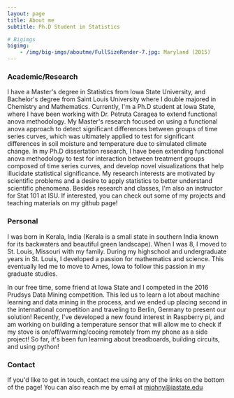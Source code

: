 ```yaml
---
layout: page
title: About me
subtitle: Ph.D Student in Statistics 

# Bigimgs 
bigimg: 
    - /img/big-imgs/aboutme/FullSizeRender-7.jpg: Maryland (2015)
---
```


### Academic/Research 

I have a Master's degree in Statistics from Iowa State University, and Bachelor's degree from Saint Louis University where I double majored in Chemistry and Mathematics. Currently, I'm a Ph.D student at Iowa State, where I have been working with Dr. Petruta Caragea to extend functional anova methodology. My Master's research focused on using a functional anova approach to detect significant differences between groups of time series curves, which was ultimately applied to test for significant differences in soil moisture and temperature due to simulated climate change. In my Ph.D dissertation research, I have been extending functional anova methodology to test for interaction between treatment groups composed of time series curves, and develop novel visualizations that help illucidate statistical significance. My research interests are motivated by scientific problems and a desire to apply statistics to better understand scientific phenomena. Besides research and classes, I'm also an instructor for Stat 101 at ISU. If interested, you can check out some of my projects and teaching materials on my github page!  

### Personal

I was born in Kerala, India (Kerala is a small state in southern India known for its backwaters and beautiful green landscape). When I was 8, I moved to St. Louis, Missouri with my family. During my highschool and undergraduate years in St. Louis, I developed a passion for mathematics and science. This eventually led me to move to Ames, Iowa to follow this passion in my graduate studies.

In our free time, some friend at Iowa State and I competed in the 2016 Prudsys Data Mining competition. This led us to learn a lot about machine learning and data mining in the process, and we ended up placing second in the international competition and traveling to Berlin, Germany to present our solution! Recently, I've developed a new found interest in Raspberry pi, and am working on building a temperature sensor that will allow me to check if my stove is on/off/warming/cooing remotely from my phone as a side project! So far, it's been fun learning about breadboards, building circuits, and using python! 

### Contact 

If you'd like to get in touch, contact me using any of the links on the bottom of the page! You can also reach me by email at mjohny@iastate.edu


